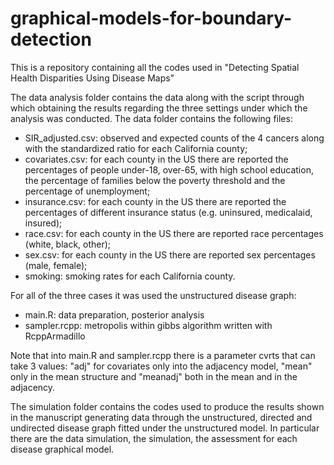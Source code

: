# graphical-models-for-boundary-detection
This is a repository containing all the codes used in "Detecting Spatial Health Disparities Using Disease Maps"

The data analysis folder contains the data along with the script through which obtaining the results regarding the three settings under which the analysis was conducted. The data folder contains the following files: 
- SIR_adjusted.csv: observed and expected counts of the 4 cancers along with the standardized ratio for each California county;
- covariates.csv: for each county in the US there are reported the percentages of people under-18, over-65, with high school education, the percentage of families below the poverty threshold and the percentage of unemployment;
- insurance.csv: for each county in the US there are reported the percentages of different insurance status (e.g. uninsured, medicalaid, insured);
- race.csv: for each county in the US there are reported race percentages (white, black, other);
- sex.csv: for each county in the US there are reported sex percentages (male, female);
- smoking: smoking rates for each California county.

For all of the three cases it was used the unstructured disease graph:
- main.R: data preparation, posterior analysis
- sampler.rcpp: metropolis within gibbs algorithm written with RcppArmadillo

Note that into main.R and sampler.rcpp there is a parameter cvrts that can take 3 values: "adj" for covariates only into the adjacency model, "mean" only in the mean structure and "meanadj" both in the mean and in the adjacency.
 
The simulation folder contains the codes used to produce the results shown in the manuscript generating data through the unstructured, directed and undirected disease graph fitted under the unstructured model. In particular there are the data simulation, the simulation, the assessment for each disease graphical model.


